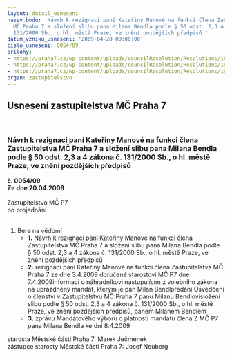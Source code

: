 ```yaml
---
layout: detail_usneseni
nazev_bodu: 'Návrh k rezignaci paní Kateřiny Manové na funkci člena Zastupitelstva
  MČ Praha 7 a složení slibu pana Milana Bendla podle § 50 odst. 2,3 a 4 zákona č.
  131/2000 Sb., o hl. městě Praze, ve znění pozdějších předpisů '
datum_vzniku_usneseni: '2009-04-20 00:00:00'
cislo_usneseni: 0054/09
prilohy:
- https://praha7.cz/wp-content/uploads/councilResolution/Resolutions/18108/2-09-skenovat0001.pdf
- https://praha7.cz/wp-content/uploads/councilResolution/Resolutions/18108/2-09-skenovat0002.pdf
- https://praha7.cz/wp-content/uploads/councilResolution/Resolutions/18108/2-09-usnesen%c3%ad_r_m%c4%8d.doc
organ: zastupitelstvo
---
```

<div id="ucUsn_pList" class="usn">
	<span><h2>Usnesení zastupitelstva MČ Praha 7 </h2>
<br></span><div class="standBody">
<span><h3>Návrh k rezignaci paní Kateřiny Manové na funkci člena Zastupitelstva MČ Praha 7 a složení slibu pana Milana Bendla podle § 50 odst. 2,3 a 4 zákona č. 131/2000 Sb., o hl. městě Praze, ve znění pozdějších předpisů </h3></span><div class="center">
		<strong>č. 0054/09</strong><br>
	</div>
<div class="center">
		<strong>Ze dne 20.04.2009</strong><br><br>
	</div>Zastupitelstvo MČ P7<br> po projednání<br><br><ol><li>Bere na vědomí<ul>
<li>
<strong>1.</strong> Návrh k rezignaci paní Kateřiny Manové na funkci člena Zastupitelstva MČ Praha 7 a složení slibu pana Milana Bendla podle § 50 odst. 2,3 a 4 zákona č. 131/2000 Sb., o hl. městě Praze, ve znění pozdějších předpisů </li>
<li>
<strong>2.</strong> rezignaci paní Kateřiny Manové na funkci člena Zastupitelstva MČ Praha 7 ze dne 3.4.2009 doručené starostovi MČ P7 dne 7.4.2009informaci o náhradníkovi nastupujícím z volebního zákona na uprázdněný mandát, kterým je pan Milan Bendlpředání Osvědčení o členství v Zastupitelstvu MČ Praha 7 panu Milanu Bendlovisložení slibu podle  § 50 odst. 2,3 a 4 zákona č. 131/2000 Sb., o hl. městě Praze, ve znění pozdějších předpisů, panem Milanem Bendlem </li>
<li>
<strong>3.</strong> zprávu Mandátového výboru o platnosti mandátu člena Z MČ P7 pana Milana Bendla ke dni 8.4.2009</li>
</ul>
</li></ol>starosta Městské části Praha 7: Marek Ječmének<br>zástupce starosty Městské části Praha 7: Josef Neuberg
</div>
</div>